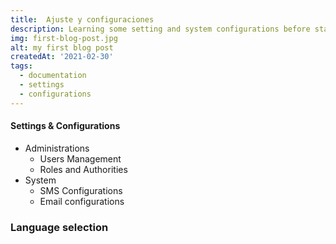 ```yaml
---
title:  Ajuste y configuraciones
description: Learning some setting and system configurations before start working with Ospic HMS
img: first-blog-post.jpg
alt: my first blog post
createdAt: '2021-02-30'
tags:
  - documentation
  - settings
  - configurations
---
```



#### Settings & Configurations
 - Administrations
   - Users Management
   - Roles and Authorities
 - System
   - SMS Configurations
   - Email configurations

### Language selection
